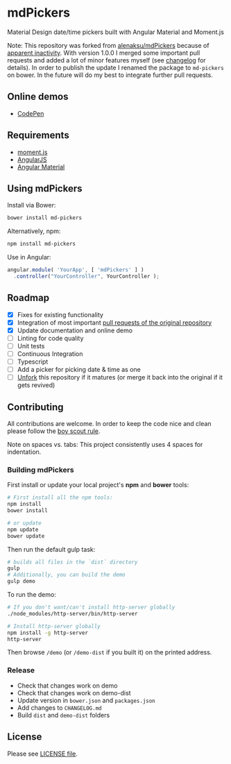 # mdPickers
Material Design date/time pickers built with Angular Material and Moment.js

Note: This repository was forked from [alenaksu/mdPickers](https://github.com/alenaksu/mdPickers) because of [apparent inactivity](https://github.com/alenaksu/mdPickers/issues/192). With version 1.0.0 I merged some important pull requests and added a lot of minor features myself (see [changelog](https://github.com/dpoetzsch/md-pickers/blob/master/CHANGELOG.md) for details). In order to publish the update I renamed the package to `md-pickers` on bower. In the future will do my best to integrate further pull requests.

## Online demos

* [CodePen](https://codepen.io/dpoetzsch/full/NgJXjR/)

## Requirements

* [moment.js](http://momentjs.com/)
* [AngularJS](https://angularjs.org/)
* [Angular Material](https://material.angularjs.org/)

## Using mdPickers

Install via Bower:

```bash
bower install md-pickers
```

Alternatively, npm:

```bash
npm install md-pickers
```

Use in Angular:
```javascript
angular.module( 'YourApp', [ 'mdPickers' ] )
  .controller("YourController", YourController );
```

## Roadmap

- [x] Fixes for existing functionality
- [x] Integration of most important [pull requests of the original repository](https://github.com/alenaksu/mdPickers/pulls)
- [x] Update documentation and online demo
- [ ] Linting for code quality
- [ ] Unit tests
- [ ] Continuous Integration
- [ ] Typescript
- [ ] Add a picker for picking date & time as one
- [ ] [Unfork](https://stackoverflow.com/a/44140289/3594403) this repository if it matures (or merge it back into the original if it gets revived)

## Contributing

All contributions are welcome. In order to keep the code nice and clean please follow the [boy scout rule](http://programmer.97things.oreilly.com/wiki/index.php/The_Boy_Scout_Rule).

Note on spaces vs. tabs: This project consistently uses 4 spaces for indentation.

### Building mdPickers

First install or update your local project's __npm__ and __bower__ tools:

```bash
# First install all the npm tools:
npm install
bower install

# or update
npm update
bower update
```

Then run the default gulp task:

```bash
# builds all files in the `dist` directory
gulp
# Additionally, you can build the demo
gulp demo
```

To run the demo:
```bash
# If you don't want/can't install http-server globally
./node_modules/http-server/bin/http-server

# Install http-server globally
npm install -g http-server
http-server
```

Then browse `/demo` (or `/demo-dist` if you built it) on the printed address.

### Release

- Check that changes work on demo
- Check that changes work on demo-dist
- Update version in `bower.json` and `packages.json`
- Add changes to `CHANGELOG.md`
- Build `dist` and `demo-dist` folders

## License

Please see [LICENSE file](https://github.com/dpoetzsch/md-pickers/blob/master/LICENSE).
